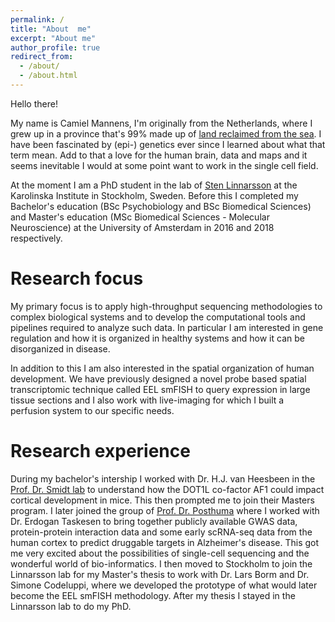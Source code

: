 ```yaml
---
permalink: /
title: "About  me"
excerpt: "About me"
author_profile: true
redirect_from: 
  - /about/
  - /about.html
---
```


Hello there! 

My name is Camiel Mannens, I'm originally from the Netherlands, where I grew up in a province that's 99% made up of <u><a href='https://en.wikipedia.org/wiki/Flevoland'>land reclaimed from the sea</a></u>. I have been fascinated by (epi-) genetics ever since I learned about what that term mean. Add to that a love for the human brain, data and maps and it seems inevitable I would at some point want to work in the single cell field.

At the moment I am a PhD student in the lab of <u><a href='https://linnarssonlab.org'>Sten Linnarsson</a></u> at the Karolinska Institute in Stockholm, Sweden. Before this I completed my Bachelor's education (BSc Psychobiology and BSc Biomedical Sciences) and  Master's education  (MSc Biomedical Sciences - Molecular Neuroscience) at the University of Amsterdam in 2016 and 2018 respectively.

Research focus
======
My primary focus is to apply high-throughput sequencing methodologies to complex biological systems and to develop the computational tools and pipelines required to analyze such data. In particular I am interested in gene regulation and how it is organized in healthy systems and how it can be disorganized in disease.

In addition to this I am also interested in the spatial organization of human development. We have previously designed a novel probe based spatial transcriptomic technique called EEL smFISH to query expression in large tissue sections and I also work with live-imaging for which I built a perfusion system to our specific needs.

Research experience
======
During my bachelor's intership I worked with Dr. H.J. van Heesbeen in the <u><a href='https://www.uva.nl/en/profile/s/m/m.p.smidt/m.p.smidt.html'>Prof. Dr. Smidt lab</a></u> to understand how the DOT1L co-factor AF1 could impact cortical development in mice. This then  prompted me to  join their Masters program. I later joined the group of <u><a href='https://ctg.cncr.nl'>Prof. Dr. Posthuma</a></u> where I worked with Dr. Erdogan Taskesen to bring together publicly available GWAS data, protein-protein interaction data and some early scRNA-seq data from the human cortex to predict druggable targets in Alzheimer's disease. This got me very excited about the possibilities of single-cell sequencing and the wonderful world of bio-informatics. I then moved to Stockholm to join the Linnarsson lab for my Master's thesis to work with Dr. Lars Borm and Dr. Simone Codeluppi, where we developed the prototype of what would later become the EEL smFISH methodology. After my thesis I stayed in the Linnarsson lab to do my PhD.